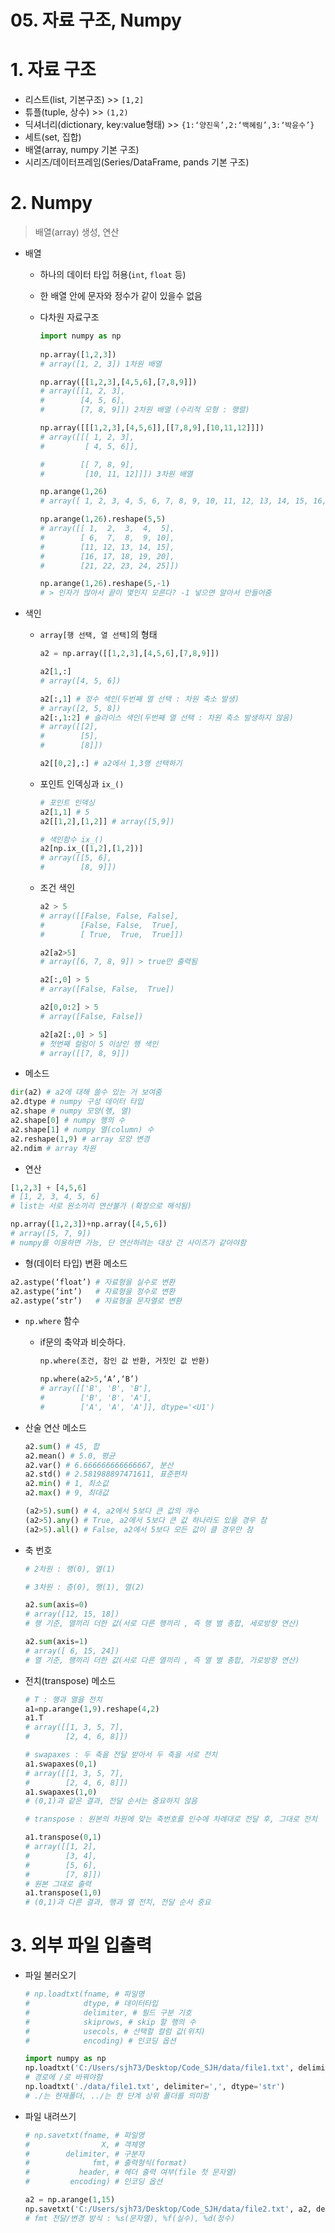 # 05. 자료 구조, Numpy

# 1. 자료 구조

- 리스트(list, 기본구조) >> `[1,2]`
- 튜플(tuple, 상수) >> `(1,2)`
- 딕셔너리(dictionary, key:value형태) >> `{1:‘양진욱’,2:‘백혜림’,3:‘박윤수’}`
- 세트(set, 집합)
- 배열(array, numpy 기본 구조)
- 시리즈/데이터프레임(Series/DataFrame, pands 기본 구조)

# 2. Numpy

> 배열(array) 생성, 연산
> 
- 배열
    - 하나의 데이터 타입 허용(`int`, `float` 등)
    - 한 배열 안에 문자와 정수가 같이 있을수 없음
    - 다차원 자료구조
        
        ```python
        import numpy as np
         
        np.array([1,2,3]) 
        # array([1, 2, 3]) 1차원 배열
        
        np.array([[1,2,3],[4,5,6],[7,8,9]]) 
        # array([[1, 2, 3], 
        #        [4, 5, 6], 
        #        [7, 8, 9]]) 2차원 배열 (수리적 모형 : 행렬)
        
        np.array([[[1,2,3],[4,5,6]],[[7,8,9],[10,11,12]]]) 
        # array([[[ 1, 2, 3], 
        #         [ 4, 5, 6]],
        
        #        [[ 7, 8, 9], 
        #         [10, 11, 12]]]) 3차원 배열
        
        np.arange(1,26) 
        # array([ 1, 2, 3, 4, 5, 6, 7, 8, 9, 10, 11, 12, 13, 14, 15, 16, 17, # 18, 19, 20, 21, 22, 23, 24, 25]) 인자가 25개
        
        np.arange(1,26).reshape(5,5) 
        # array([[ 1,  2,  3,  4,  5],
        #        [ 6,  7,  8,  9, 10], 
        #        [11, 12, 13, 14, 15],
        #        [16, 17, 18, 19, 20],
        #        [21, 22, 23, 24, 25]])
        
        np.arange(1,26).reshape(5,-1) 
        # > 인자가 많아서 끝이 몇인지 모른다? -1 넣으면 알아서 만들어줌
        ```
        

- 색인
    - `array[행 선택, 열 선택]`의 형태
        
        ```python
        a2 = np.array([[1,2,3],[4,5,6],[7,8,9]]) 
        
        a2[1,:] 
        # array([4, 5, 6])
        
        a2[:,1] # 정수 색인(두번째 열 선택 : 차원 축소 발생) 
        # array([2, 5, 8])
        a2[:,1:2] # 슬라이스 색인(두번째 열 선택 : 차원 축소 발생하지 않음) 
        # array([[2], 
        #        [5], 
        #        [8]])
        
        a2[[0,2],:] # a2에서 1,3행 선택하기
        ```
        
    - 포인트 인덱싱과 `ix_()`
        
        ```python
        # 포인트 인덱싱
        a2[1,1] # 5  
        a2[[1,2],[1,2]] # array([5,9])
        
        # 색인함수 ix_()
        a2[np.ix_([1,2],[1,2])] 
        # array([[5, 6], 
        #        [8, 9]])
        ```
        
    - 조건 색인
        
        ```python
        a2 > 5 
        # array([[False, False, False], 
        #        [False, False,  True], 
        #        [ True,  True,  True]])
        
        a2[a2>5] 
        # array([6, 7, 8, 9]) > true만 출력됨
        
        a2[:,0] > 5 
        # array([False, False,  True])
        
        a2[0,0:2] > 5 
        # array([False, False])
        
        a2[a2[:,0] > 5] 
        # 첫번째 컬럼이 5 이상인 행 색인 
        # array([[7, 8, 9]]) 
        ```
        

- 메소드

```python
dir(a2) # a2에 대해 쓸수 있는 거 보여줌
a2.dtype # numpy 구성 데이터 타입 
a2.shape # numpy 모양(행, 열) 
a2.shape[0] # numpy 행의 수 
a2.shape[1] # numpy 열(column) 수
a2.reshape(1,9) # array 모양 변경 
a2.ndim # array 차원
```

- 연산

```python
[1,2,3] + [4,5,6]
# [1, 2, 3, 4, 5, 6]
# list는 서로 원소끼리 연산불가 (확장으로 해석됨)

np.array([1,2,3])+np.array([4,5,6]) 
# array([5, 7, 9])
# numpy를 이용하면 가능, 단 연산하려는 대상 간 사이즈가 같아야함
```

- 형(데이터 타입) 변환 메소드

```python
a2.astype(‘float’) # 자료형을 실수로 변환 
a2.astype(‘int’)   # 자료형을 정수로 변환
a2.astype(‘str’)   # 자료형을 문자열로 변환
```

- `np.where` 함수
    - if문의 축약과 비슷하다.
        
        ```python
        np.where(조건, 참인 값 반환, 거짓인 값 반환)
        
        np.where(a2>5,‘A’,‘B’)
        # array([['B', 'B', 'B'],
        #        ['B', 'B', 'A'],
        #        ['A', 'A', 'A']], dtype='<U1')
        ```
        

- 산술 연산 메소드
    
    ```python
    a2.sum() # 45, 합 
    a2.mean() # 5.0, 평균 
    a2.var() # 6.666666666666667, 분산 
    a2.std() # 2.581988897471611, 표준편차 
    a2.min() # 1, 최소값 
    a2.max() # 9, 최대값
    
    (a2>5).sum() # 4, a2에서 5보다 큰 값의 개수 
    (a2>5).any() # True, a2에서 5보다 큰 값 하나라도 있을 경우 참 
    (a2>5).all() # False, a2에서 5보다 모든 값이 클 경우만 참
    ```
    

- 축 번호
    
    ```python
    # 2차원 : 행(0), 열(1)
    
    # 3차원 : 층(0), 행(1), 열(2)
    
    a2.sum(axis=0) 
    # array([12, 15, 18])
    # 행 기준, 열끼리 더한 값(서로 다른 행끼리 , 즉 행 별 총합, 세로방향 연산) 
    
    a2.sum(axis=1) 
    # array([ 6, 15, 24]) 
    # 열 기준, 행끼리 더한 값(서로 다른 열끼리 , 즉 열 별 총합, 가로방향 연산)
    ```
    

- 전치(transpose) 메소드
    
    ```python
    # T : 행과 열을 전치
    a1=np.arange(1,9).reshape(4,2) 
    a1.T
    # array([[1, 3, 5, 7],
    #        [2, 4, 6, 8]])
    
    # swapaxes : 두 축을 전달 받아서 두 축을 서로 전치
    a1.swapaxes(0,1) 
    # array([[1, 3, 5, 7],
    #        [2, 4, 6, 8]])
    a1.swapaxes(1,0) 
    # (0,1)과 같은 결과, 전달 순서는 중요하지 않음
    
    # transpose : 원본의 차원에 맞는 축번호를 인수에 차례대로 전달 후, 그대로 전치
    
    a1.transpose(0,1)
    # array([[1, 2],
    #        [3, 4],
    #        [5, 6],
    #        [7, 8]])
    # 원본 그대로 출력 
    a1.transpose(1,0) 
    # (0,1)과 다른 결과, 행과 열 전치, 전달 순서 중요
    ```
    

# 3. 외부 파일 입출력

- 파일 불러오기
    
    ```python
    # np.loadtxt(fname, # 파일명
    #            dtype, # 데이터타입
    #            delimiter, # 필드 구분 기호
    #            skiprows, # skip 할 행의 수
    #            usecols, # 선택할 컬럼 값(위치)
    #            encoding) # 인코딩 옵션
    
    import numpy as np 
    np.loadtxt('C:/Users/sjh73/Desktop/Code_SJH/data/file1.txt', delimiter=',', dtype='str') 
    # 경로에 /로 바꿔야함 
    np.loadtxt('./data/file1.txt', delimiter=',', dtype='str') 
    # ./는 현재폴더, ../는 한 단계 상위 폴더를 의미함
    ```
    

- 파일 내려쓰기
    
    ```python
    # np.savetxt(fname, # 파일명
    #                X, # 객체명
    #        delimiter, # 구분자
    #              fmt, # 출력형식(format)
    #           header, # 헤더 출력 여부(file 첫 문자열)
    #         encoding) # 인코딩 옵션
    
    a2 = np.arange(1,15) 
    np.savetxt('C:/Users/sjh73/Desktop/Code_SJH/data/file2.txt', a2, delimiter=',', fmt='%s')
    # fmt 전달/변경 방식 : %s(문자열), %f(실수), %d(정수)
    ```